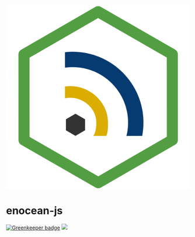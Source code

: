 ![](resources/images/enocean-js-color.svg)

# enocean-js

[![Greenkeeper badge](https://badges.greenkeeper.io/enocean-js/enocean-js.svg)](https://greenkeeper.io/)
![](https://img.shields.io/travis/enocean-js/enocean-js.svg)
